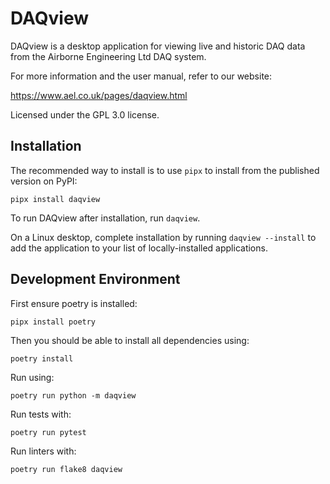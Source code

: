 # DAQview

DAQview is a desktop application for viewing live and historic DAQ data
from the Airborne Engineering Ltd DAQ system.

For more information and the user manual, refer to our website:

https://www.ael.co.uk/pages/daqview.html

Licensed under the GPL 3.0 license.

## Installation

The recommended way to install is to use `pipx` to install from the published
version on PyPI:

```
pipx install daqview
```

To run DAQview after installation, run `daqview`.

On a Linux desktop, complete installation by running `daqview --install`
to add the application to your list of locally-installed applications.

## Development Environment

First ensure poetry is installed:

```
pipx install poetry
```

Then you should be able to install all dependencies using:

```
poetry install
```

Run using:
```
poetry run python -m daqview
```

Run tests with:
```
poetry run pytest
```

Run linters with:
```
poetry run flake8 daqview
```
